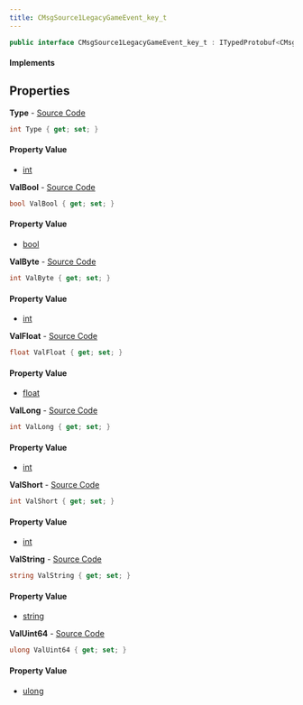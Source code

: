 ```yaml
---
title: CMsgSource1LegacyGameEvent_key_t
---
```


```csharp
public interface CMsgSource1LegacyGameEvent_key_t : ITypedProtobuf<CMsgSource1LegacyGameEvent_key_t>, INativeHandle
```

#### Implements

## Properties

**Type** - [Source Code](https://github.com/swiftly-solution/swiftlys2/blob/main/managed/src/SwiftlyS2.Generated/Protobufs/Interfaces/CMsgSource1LegacyGameEvent_key_t.cs#L13)

```csharp
int Type { get; set; }
```

#### Property Value

- [int](https://learn.microsoft.com/dotnet/api/system.int32)

**ValBool** - [Source Code](https://github.com/swiftly-solution/swiftlys2/blob/main/managed/src/SwiftlyS2.Generated/Protobufs/Interfaces/CMsgSource1LegacyGameEvent_key_t.cs#L31)

```csharp
bool ValBool { get; set; }
```

#### Property Value

- [bool](https://learn.microsoft.com/dotnet/api/system.boolean)

**ValByte** - [Source Code](https://github.com/swiftly-solution/swiftlys2/blob/main/managed/src/SwiftlyS2.Generated/Protobufs/Interfaces/CMsgSource1LegacyGameEvent_key_t.cs#L28)

```csharp
int ValByte { get; set; }
```

#### Property Value

- [int](https://learn.microsoft.com/dotnet/api/system.int32)

**ValFloat** - [Source Code](https://github.com/swiftly-solution/swiftlys2/blob/main/managed/src/SwiftlyS2.Generated/Protobufs/Interfaces/CMsgSource1LegacyGameEvent_key_t.cs#L19)

```csharp
float ValFloat { get; set; }
```

#### Property Value

- [float](https://learn.microsoft.com/dotnet/api/system.single)

**ValLong** - [Source Code](https://github.com/swiftly-solution/swiftlys2/blob/main/managed/src/SwiftlyS2.Generated/Protobufs/Interfaces/CMsgSource1LegacyGameEvent_key_t.cs#L22)

```csharp
int ValLong { get; set; }
```

#### Property Value

- [int](https://learn.microsoft.com/dotnet/api/system.int32)

**ValShort** - [Source Code](https://github.com/swiftly-solution/swiftlys2/blob/main/managed/src/SwiftlyS2.Generated/Protobufs/Interfaces/CMsgSource1LegacyGameEvent_key_t.cs#L25)

```csharp
int ValShort { get; set; }
```

#### Property Value

- [int](https://learn.microsoft.com/dotnet/api/system.int32)

**ValString** - [Source Code](https://github.com/swiftly-solution/swiftlys2/blob/main/managed/src/SwiftlyS2.Generated/Protobufs/Interfaces/CMsgSource1LegacyGameEvent_key_t.cs#L16)

```csharp
string ValString { get; set; }
```

#### Property Value

- [string](https://learn.microsoft.com/dotnet/api/system.string)

**ValUint64** - [Source Code](https://github.com/swiftly-solution/swiftlys2/blob/main/managed/src/SwiftlyS2.Generated/Protobufs/Interfaces/CMsgSource1LegacyGameEvent_key_t.cs#L34)

```csharp
ulong ValUint64 { get; set; }
```

#### Property Value

- [ulong](https://learn.microsoft.com/dotnet/api/system.uint64)

